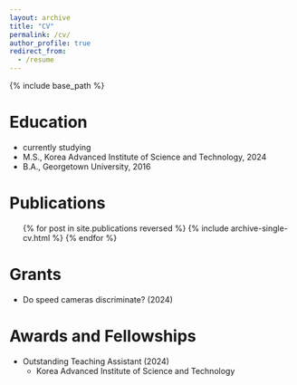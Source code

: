 ```yaml
---
layout: archive
title: "CV"
permalink: /cv/
author_profile: true
redirect_from:
  - /resume
---
```


{% include base_path %}

Education
======
* currently studying
* M.S., Korea Advanced Institute of Science and Technology, 2024
* B.A., Georgetown University, 2016


Publications
======
  <ul>{% for post in site.publications reversed %}
    {% include archive-single-cv.html %}
  {% endfor %}</ul>


Grants
======
* Do speed cameras discriminate? (2024)
  
Awards and Fellowships
======
* Outstanding Teaching Assistant (2024) 
  * Korea Advanced Institute of Science and Technology
